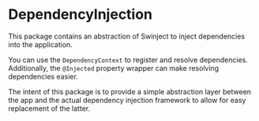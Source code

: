 #  DependencyInjection

This package contains an abstraction of Swinject to inject dependencies into the application.

You can use the `DependencyContext` to register and resolve dependencies.  
Additionally, the `@Injected` property wrapper can make resolving dependencies easier.

The intent of this package is to provide a simple abstraction layer between the app and the actual dependency injection framework to allow for easy replacement of the latter.

